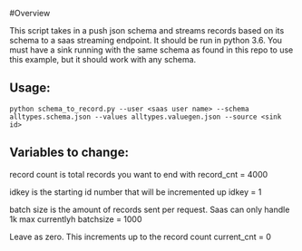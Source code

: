 #Overview

This script takes in a push json schema and streams records based on its schema to a saas streaming endpoint. It should be run in python 3.6.
You must have a sink running with the same schema as found in this repo to use this example, but it should work with any schema. 

## Usage:

` python schema_to_record.py --user <saas user name> --schema alltypes.schema.json --values alltypes.valuegen.json --source <sink id> `

## Variables to change:

record count is total records you want to end with
record_cnt = 4000

idkey is the starting id number that will be incremented up
idkey = 1

batch size is the amount of records sent per request. Saas can only handle 1k max currentlyh
batchsize = 1000

Leave as zero. This increments up to the record count
current_cnt = 0

